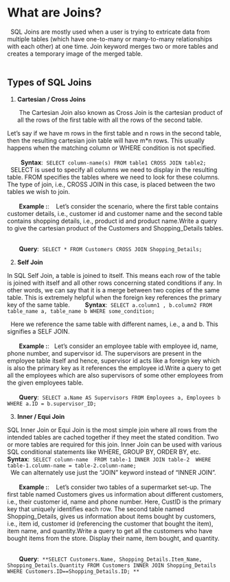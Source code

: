 # What are Joins?
  &nbsp;
SQL Joins are mostly used when a user is trying to extricate data from multiple tables (which have one-to-many or many-to-many relationships with each other) at one time. Join keyword merges two or more tables and creates a temporary image of the merged table.<br><br>


## Types of SQL Joins

1. **Cartesian / Cross Joins**

   &nbsp;The Cartesian Join also known as Cross Join is the cartesian product of all the rows of the first table with all the rows of the second table.

Let’s say if we have m rows in the first table and n rows in the second table, then the resulting cartesian join table will have m*n rows. This usually happens when the matching column or WHERE condition is not specified.<br><br>
   &nbsp;&nbsp;&nbsp;&nbsp;&nbsp;&nbsp;&nbsp;
   **Syntax**:&nbsp;&nbsp;`SELECT column-name(s)
FROM table1 CROSS JOIN table2;` <br>
 &nbsp;
SELECT is used to specify all columns we need to display in the resulting table. FROM specifies the tables where we need to look for these columns. The type of join, i.e., CROSS JOIN in this case, is placed between the two tables we wish to join.<br><br>
  &nbsp;&nbsp;&nbsp;&nbsp;&nbsp;&nbsp;&nbsp;**Example :**:&nbsp;
    &nbsp;
Let’s consider the scenario, where the first table contains customer details, i.e., customer id and customer name and the second table contains shopping details, i.e., product id and product name.Write a query to give the cartesian product of the Customers and Shopping_Details tables.<br><br>

 &nbsp;&nbsp;&nbsp;&nbsp;&nbsp;&nbsp;&nbsp;**Query**:&nbsp;&nbsp;`SELECT *
FROM Customers CROSS JOIN Shopping_Details;
` <br>


2. **Self Join**

  In SQL Self Join, a table is joined to itself. This means each row of the table is joined with itself and all other rows concerning stated conditions if any. In other words, we can say that it is a merge between two copies of the same table. This is extremely helpful when the foreign key references the primary key of the same table.
    &nbsp;&nbsp;&nbsp;&nbsp;&nbsp;&nbsp;&nbsp;
    **Syntax**:&nbsp;&nbsp;`SELECT a.column1 , b.column2
FROM table_name a, table_name b
WHERE some_condition;` <br>
 
 &nbsp;
Here we reference the same table with different names, i.e., a and b. This signifies a SELF JOIN.<br><br>
  &nbsp;&nbsp;&nbsp;&nbsp;&nbsp;&nbsp;&nbsp;**Example :**:&nbsp;
    &nbsp;Let’s consider an employee table with employee id, name, phone number, and supervisor id. The supervisors are present in the employee table itself and hence, supervisor id acts like a foreign key which is also the primary key as it references the employee id.Write a query to get all the employees which are also supervisors of some other employees from the given employees table.<br><br>
 &nbsp;&nbsp;&nbsp;&nbsp;&nbsp;&nbsp;&nbsp;**Query**:&nbsp;&nbsp;`SELECT a.Name AS Supervisors
FROM Employees a, Employees b
WHERE a.ID = b.supervisor_ID;
` <br>


 
3. **Inner / Equi Join**

SQL Inner Join or Equi Join is the most simple join where all rows from the intended tables are cached together if they meet the stated condition. Two or more tables are required for this join. Inner Join can be used with various SQL conditional statements like WHERE, GROUP BY, ORDER BY, etc.
  &nbsp;&nbsp;&nbsp;&nbsp;&nbsp;&nbsp;&nbsp;
   **Syntax**:&nbsp;&nbsp;`SELECT column-name 
FROM table-1 INNER JOIN table-2 
WHERE table-1.column-name = table-2.column-name;
` <br>
 &nbsp;
We can alternately use just the “JOIN” keyword instead of “INNER JOIN”.<br><br>
  &nbsp;&nbsp;&nbsp;&nbsp;&nbsp;&nbsp;&nbsp;**Example :**:&nbsp;
    &nbsp;
Let’s consider two tables of a supermarket set-up. The first table named Customers gives us information about different customers, i.e., their customer id, name and phone number. Here, CustID is the primary key that uniquely identifies each row. The second table named Shopping_Details, gives us information about items bought by customers, i.e., item id, customer id (referencing the customer that bought the item), item name, and quantity.Write a query to get all the customers who have bought items from the store. Display their name, item bought, and quantity.<br><br>

 &nbsp;&nbsp;&nbsp;&nbsp;&nbsp;&nbsp;&nbsp;**Query**:&nbsp;&nbsp;`**SELECT Customers.Name, Shopping_Details.Item_Name, Shopping_Details.Quantity
FROM Customers INNER JOIN Shopping_Details
WHERE Customers.ID==Shopping_Details.ID;
**
` <br>

  
